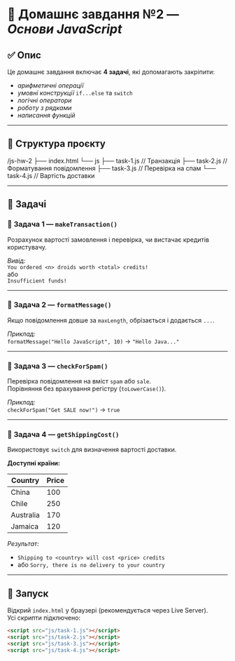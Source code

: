 # 📘 Домашнє завдання №2 — _Основи JavaScript_

## ✅ Опис

Це домашнє завдання включає **4 задачі**, які допомагають закріпити:

- _арифметичні операції_
- _умовні конструкції_ `if...else` та `switch`
- _логічні оператори_
- _роботу з рядками_
- _написання функцій_

---

## 📁 Структура проєкту

/js-hw-2
├── index.html
└── js
├── task-1.js // Транзакція
├── task-2.js // Форматування повідомлення
├── task-3.js // Перевірка на спам
└── task-4.js // Вартість доставки

---

## 🧠 Задачі

### 🔹 **Задача 1 — `makeTransaction()`**

Розрахунок вартості замовлення і перевірка, чи вистачає кредитів користувачу.

_Вивід:_  
`You ordered <n> droids worth <total> credits!`  
або  
`Insufficient funds!`

---

### 🔹 **Задача 2 — `formatMessage()`**

Якщо повідомлення довше за `maxLength`, обрізається і додається `...`.

_Приклад:_  
`formatMessage("Hello JavaScript", 10)` → `"Hello Java..."`

---

### 🔹 **Задача 3 — `checkForSpam()`**

Перевірка повідомлення на вміст `spam` або `sale`.  
Порівняння без врахування регістру (`toLowerCase()`).

_Приклад:_  
`checkForSpam("Get SALE now!")` → `true`

---

### 🔹 **Задача 4 — `getShippingCost()`**

Використовує `switch` для визначення вартості доставки.

**Доступні країни:**

| Country   | Price |
| --------- | ----- |
| China     | 100   |
| Chile     | 250   |
| Australia | 170   |
| Jamaica   | 120   |

_Результат:_

- `Shipping to <country> will cost <price> credits`
- або `Sorry, there is no delivery to your country`

---

## 🚀 Запуск

Відкрий `index.html` у браузері (рекомендується через Live Server).  
Усі скрипти підключено:

```html
<script src="js/task-1.js"></script>
<script src="js/task-2.js"></script>
<script src="js/task-3.js"></script>
<script src="js/task-4.js"></script>
```
